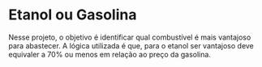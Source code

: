 # Etanol ou Gasolina

Nesse projeto, o objetivo é identificar qual combustível é mais vantajoso para abastecer.
A lógica utilizada é que, para o etanol ser vantajoso deve equivaler a 70% ou menos em relação ao preço da gasolina.
